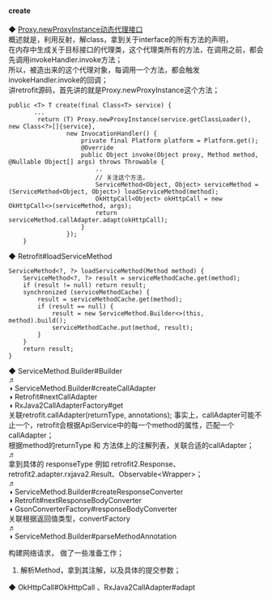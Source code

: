 #### create  

◆ [Proxy.newProxyInstance动态代理接口](../../../../Java/basic/reflect/java_reflect.md)  
概述就是，利用反射，解class，拿到关于interface的所有方法的声明，  
在内存中生成关于目标接口的代理类，这个代理类所有的方法，在调用之前，都会先调用invokeHandler.invoke方法；  
所以，被造出来的这个代理对象，每调用一个方法，都会触发invokeHandler.invoke的回调；  
讲retrofit源码，首先讲的就是Proxy.newProxyInstance这个方法；  

```
public <T> T create(final Class<T> service) {
       ...
        return (T) Proxy.newProxyInstance(service.getClassLoader(), new Class<?>[]{service},
                new InvocationHandler() {
                    private final Platform platform = Platform.get();
                    @Override
                    public Object invoke(Object proxy, Method method, @Nullable Object[] args) throws Throwable {
                        ..
                        // 关注这个方法，
                        ServiceMethod<Object, Object> serviceMethod = (ServiceMethod<Object, Object>) loadServiceMethod(method);
                        OkHttpCall<Object> okHttpCall = new OkHttpCall<>(serviceMethod, args);
                        return serviceMethod.callAdapter.adapt(okHttpCall);
                    }
                });
    }
```

◆ Retrofit#loadServiceMethod  
```
ServiceMethod<?, ?> loadServiceMethod(Method method) {
    ServiceMethod<?, ?> result = serviceMethodCache.get(method);
    if (result != null) return result;
    synchronized (serviceMethodCache) {
        result = serviceMethodCache.get(method);
        if (result == null) {
            result = new ServiceMethod.Builder<>(this, method).build();
            serviceMethodCache.put(method, result);
        }
    }
    return result;
}
```
◆ ServiceMethod.Builder#Builder  
♬  
◑ ServiceMethod.Builder#createCallAdapter  
◑ Retrofit#nextCallAdapter  
◑ RxJava2CallAdapterFactory#get  
关联retrofit.callAdapter(returnType, annotations);  事实上，callAdapter可能不止一个，retrofit会根据ApiService中的每一个method的属性，匹配一个callAdapter；  
根据method的returnType 和 方法体上的注解列表，关联合适的callAdapter；  
♬  
拿到具体的 responseType 例如 retrofit2.Response、retrofit2.adapter.rxjava2.Result、Observable<Wrapper<UserBean>>；    
♬  
◑ ServiceMethod.Builder#createResponseConverter  
◑ Retrofit#nextResponseBodyConverter  
◑ GsonConverterFactory#responseBodyConverter  
关联根据返回值类型，convertFactory  
♬  
◑ ServiceMethod.Builder#parseMethodAnnotation  

构建网络请求， 做了一些准备工作；  
1. 解析Method，拿到其注解，以及具体的提交参数；  

◆ OkHttpCall#OkHttpCall  、RxJava2CallAdapter#adapt  

